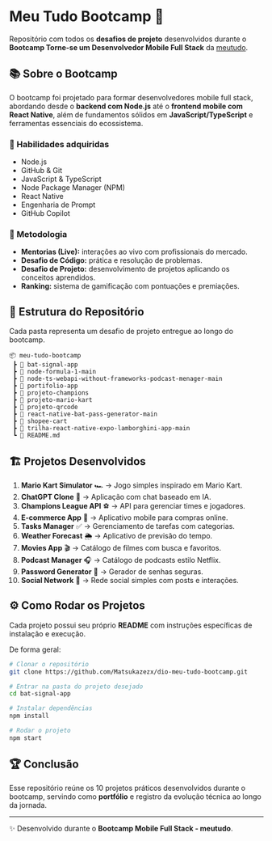 # Meu Tudo Bootcamp 🚀

Repositório com todos os **desafios de projeto** desenvolvidos durante o **Bootcamp Torne-se um Desenvolvedor Mobile Full Stack** da [meutudo](https://meutudo.com.br/).

## 📚 Sobre o Bootcamp

O bootcamp foi projetado para formar desenvolvedores mobile full stack, abordando desde o **backend com Node.js** até o **frontend mobile com React Native**, além de fundamentos sólidos em **JavaScript/TypeScript** e ferramentas essenciais do ecossistema.

### 🔑 Habilidades adquiridas

* Node.js
* GitHub & Git
* JavaScript & TypeScript
* Node Package Manager (NPM)
* React Native
* Engenharia de Prompt
* GitHub Copilot

### 🎯 Metodologia

* **Mentorias (Live):** interações ao vivo com profissionais do mercado.
* **Desafio de Código:** prática e resolução de problemas.
* **Desafio de Projeto:** desenvolvimento de projetos aplicando os conceitos aprendidos.
* **Ranking:** sistema de gamificação com pontuações e premiações.

## 📂 Estrutura do Repositório

Cada pasta representa um desafio de projeto entregue ao longo do bootcamp.

```
📦 meu-tudo-bootcamp
 ┣ 📂 bat-signal-app
 ┣ 📂 node-formula-1-main
 ┣ 📂 node-ts-webapi-without-frameworks-podcast-menager-main
 ┣ 📂 portifolio-app
 ┣ 📂 projeto-champions
 ┣ 📂 projeto-mario-kart
 ┣ 📂 projeto-qrcode
 ┣ 📂 react-native-bat-pass-generator-main
 ┣ 📂 shopee-cart
 ┣ 📂 trilha-react-native-expo-lamborghini-app-main
 ┗ 📜 README.md
```

## 🏗️ Projetos Desenvolvidos

1. **Mario Kart Simulator** 🏎️ → Jogo simples inspirado em Mario Kart.
2. **ChatGPT Clone** 🤖 → Aplicação com chat baseado em IA.
3. **Champions League API** ⚽ → API para gerenciar times e jogadores.
4. **E-commerce App** 🛒 → Aplicativo mobile para compras online.
5. **Tasks Manager** ✅ → Gerenciamento de tarefas com categorias.
6. **Weather Forecast** 🌦️ → Aplicativo de previsão do tempo.
7. **Movies App** 🎬 → Catálogo de filmes com busca e favoritos.
8. **Podcast Manager** 🎧 → Catálogo de podcasts estilo Netflix.
9. **Password Generator** 🔑 → Gerador de senhas seguras.
10. **Social Network** 👥 → Rede social simples com posts e interações.

## ⚙️ Como Rodar os Projetos

Cada projeto possui seu próprio **README** com instruções específicas de instalação e execução.

De forma geral:

```bash
# Clonar o repositório
git clone https://github.com/Matsukazezx/dio-meu-tudo-bootcamp.git

# Entrar na pasta do projeto desejado
cd bat-signal-app

# Instalar dependências
npm install

# Rodar o projeto
npm start
```

## 🏆 Conclusão

Esse repositório reúne os 10 projetos práticos desenvolvidos durante o bootcamp, servindo como **portfólio** e registro da evolução técnica ao longo da jornada.

---

✨ Desenvolvido durante o **Bootcamp Mobile Full Stack - meutudo**.
